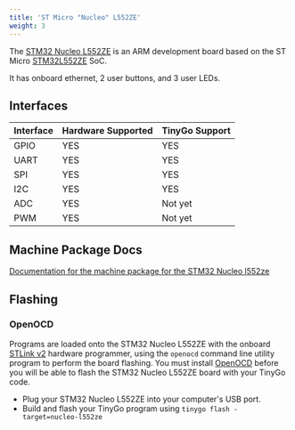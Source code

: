 ```yaml
---
title: 'ST Micro "Nucleo" L552ZE'
weight: 3
---
```


The [STM32 Nucleo L552ZE](https://www.st.com/en/evaluation-tools/nucleo-l552ze-q.html) is an ARM development board based on the ST Micro [STM32L552ZE](https://www.st.com/en/microcontrollers-microprocessors/stm32l552ze.html) SoC.

It has onboard ethernet, 2 user buttons, and 3 user LEDs.

## Interfaces

| Interface | Hardware Supported | TinyGo Support |
| --------- | ------------- | ----- |
| GPIO      | YES | YES |
| UART      | YES | YES |
| SPI      | YES | YES |
| I2C      | YES | YES |
| ADC      | YES | Not yet |
| PWM      | YES | Not yet |

## Machine Package Docs

[Documentation for the machine package for the STM32 Nucleo l552ze](../machine/stm32nucleol552ze)

## Flashing

### OpenOCD

Programs are loaded onto the STM32 Nucleo L552ZE with the onboard [STLink v2](https://www.st.com/en/development-tools/st-link-v2.html) hardware programmer, using the `openocd` command line utility program to perform the board flashing. You must install [OpenOCD](http://openocd.org/) before you will be able to flash the STM32 Nucleo L552ZE board with your TinyGo code.

- Plug your STM32 Nucleo L552ZE into your computer's USB port.
- Build and flash your TinyGo program using `tinygo flash -target=nucleo-l552ze`
